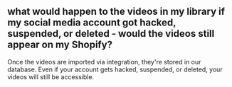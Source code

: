 ## what would happen to the videos in my library if my social media account got hacked, suspended, or deleted - would the videos still appear on my Shopify?

Once the videos are imported via integration, they're stored in our database. Even if your account gets hacked, suspended, or deleted, your videos will still be accessible.
